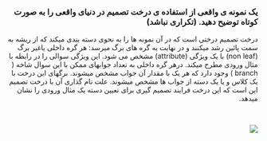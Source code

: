 <div dir="rtl">
  
  ### یک نمونه ی واقعی از استفاده ی درخت تصمیم در دنیای واقعی را به صورت کوتاه توضیح دهید. (تکراری نباشد)
  درخت تصمیم درختی است که در آن نمونه ها را به نحوی دسته بندی میکند که از ریشه به سمت پائین رشد میکنند و در نهایت به گره های برگ میرسد: هر گره داخلی یاغیر برگ (non leaf) با یک ویژگی (attribute) مشخص می شود. این ویژگی سوالی را در رابطه با مثال ورودی مطرح میکند. درهر گره داخلی به تعداد جوابهای ممکن با این سوال شاخه ( branch ) وجود دارد که هر یک با مقدار آن جواب مشخص میشوند. برگهای این درخت با یک کلاس و یا یک دسته از جواب ها مشخص میشوند. علت نام گذاری آن با درخت تصمیم این است که این درخت فرایند تصمیم گیری برای تعیین دسته یک مثال ورودی را نشان میدهد.
  
<br/>
  
  ![](https://github.com/semnan-university-ai/machine-learning-class/blob/main/excersiecs/mahyaghlmrz/10/1.png)
  
<br/>

</div>

